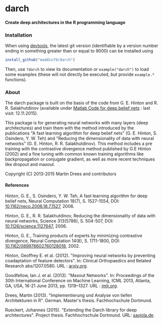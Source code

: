 darch
=====

#### Create deep architectures in the R programming language


### Installation

When using [devtools](https://github.com/hadley/devtools/), the latest git version (identifiable by a version number ending in something greater than or equal to 9000) can be installed using

```R
install_github("maddin79/darch")
```

Then, use `?darch` to view its documentation or `example("darch")` to load some examples (these will not directly be executed, but provide `example.*` functions).

### About

The darch package is built on the basis of the code from G. E. Hinton and R. R. Salakhutdinov
(available under [Matlab Code for deep belief nets](http://www.cs.toronto.edu/~hinton/MatlabForSciencePaper.html
"Matlab for science paper") : last visit: 12.11.2015).

This package is for generating neural networks with many layers (deep architectures) and train them with the method introduced by the publications "A fast learning algorithm for deep belief nets" (G. E. Hinton, S. Osindero, Y. W. Teh) and "Reducing the dimensionality of data with neural networks" (G. E. Hinton, R. R. Salakhutdinov). This method includes a pre training with the contrastive divergence method published by G.E Hinton (2002) and a fine tuning with common known training algorithms like backpropagation or conjugate gradient, as well as more recent techniques like dropout and maxout.

Copyright (C) 2013-2015 Martin Drees and contributors

#### References
Hinton, G. E., S. Osindero, Y. W. Teh, A fast learning algorithm for deep belief nets,
Neural Computation 18(7), S. 1527-1554, DOI:
[10.1162/neco.2006.18.7.1527](http://dx.doi.org/10.1162/neco.2006.18.7.1527), 2006.

Hinton, G. E., R. R. Salakhutdinov, Reducing the dimensionality of data with neural
networks, Science 313(5786), S. 504-507, DOI:
[10.1126/science.1127647](http://dx.doi.org/10.1126/science.1127647), 2006.

Hinton, G. E., Training products of experts by minimizing contrastive divergence,
Neural Computation 14(8), S. 1711-1800, DOI:
[10.1162/089976602760128018](http://dx.doi.org/10.1162/089976602760128018), 2002.

Hinton, Geoffrey E. et al. (2012). "Improving neural networks by preventing coadaptation of feature detectors". In: Clinical Orthopaedics and Related Research abs/1207.0580. URL : [arxiv.org](http://arxiv.org/abs/1207.0580).

Goodfellow, Ian J. et al. (2013). "Maxout Networks". In: Proceedings of the 30th International Conference on Machine Learning, ICML 2013, Atlanta, GA, USA, 16-21 June 2013, pp. 1319–1327. URL : [jmlr.org](http://jmlr.org/proceedings/papers/v28/goodfellow13.html).

Drees, Martin (2013). "Implementierung und Analyse von tiefen Architekturen
in R". German. Master's thesis. Fachhochschule Dortmund.

Rueckert, Johannes (2015). "Extending the Darch library for deep
architectures". Project thesis. Fachhochschule Dortmund.
URL: [saviola.de](http://static.saviola.de/publications/rueckert_2015.pdf).
